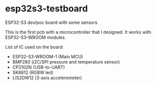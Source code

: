# esp32s3-testboard
ESP32-S3 dev/poc board with some sensors

This is the first pcb with a microcontroller that I designed. It works with ESP32-S3-WROOM modules.

List of IC used on the board:
- ESP32-S3-WROOM-1 (Main MCU)
- BMP280 (i2C/SPI pressure and temperature sensor)
- CP2102N (USB-to-UART)
- SK6812 (RGBW led)
- LIS2DW12 (3-axis accelerometer)
